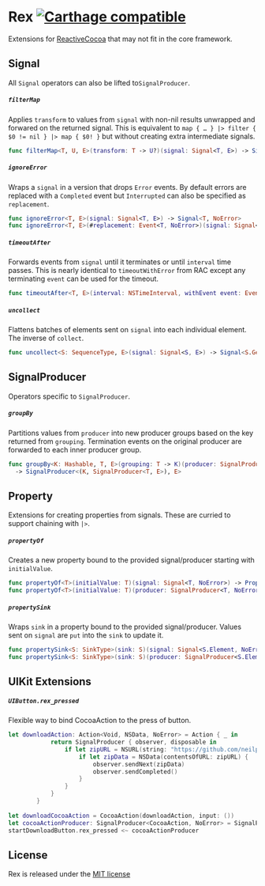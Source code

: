 # Rex [![Carthage compatible](https://img.shields.io/badge/Carthage-compatible-4BC51D.svg?style=flat)](https://github.com/Carthage/Carthage)
Extensions for [ReactiveCocoa](https://github.com/ReactiveCocoa/ReactiveCocoa) that may not fit in the core framework.

## Signal
All `Signal` operators can also be lifted to`SignalProducer`.

##### `filterMap`
Applies `transform` to values from `signal` with non-nil results unwrapped and forwared on the returned signal. This is equivalent to `map { … } |> filter { $0 != nil } |> map { $0! }`  but without creating extra intermediate signals.

```swift
func filterMap<T, U, E>(transform: T -> U?)(signal: Signal<T, E>) -> Signal<U, E>
```

##### `ignoreError`
Wraps a `signal` in a version that drops `Error` events. By default errors are replaced with a `Completed` event but `Interrupted` can also be specified as `replacement`.

```swift
func ignoreError<T, E>(signal: Signal<T, E>) -> Signal<T, NoError>
func ignoreError<T, E>(#replacement: Event<T, NoError>)(signal: Signal<T, E>) -> Signal<T, NoError>
```

##### `timeoutAfter`
Forwards events from `signal` until it terminates or until `interval` time passes. This is nearly identical to `timeoutWithError` from RAC except any terminating `event` can be used for the timeout.

```swift
func timeoutAfter<T, E>(interval: NSTimeInterval, withEvent event: Event<T, E>, onScheduler scheduler: DateSchedulerType) -> Signal<T, E> -> Signal<T, E>
```

##### `uncollect`

Flattens batches of elements sent on `signal` into each individual element. The inverse of `collect`.

```swift
func uncollect<S: SequenceType, E>(signal: Signal<S, E>) -> Signal<S.Generator.Element, E>
```


## SignalProducer
Operators specific to `SignalProducer`.

##### `groupBy`
Partitions values from `producer` into new producer groups based on the key returned from `grouping`. Termination events on the original producer are forwarded to each inner producer group.

```swift
func groupBy<K: Hashable, T, E>(grouping: T -> K)(producer: SignalProducer<T, E>)
  -> SignalProducer<(K, SignalProducer<T, E>), E>
```


## Property
Extensions for creating properties from signals. These are curried to support chaining with `|>`.

##### `propertyOf`
Creates a new property bound to the provided signal/producer starting with `initialValue`.

```swift
func propertyOf<T>(initialValue: T)(signal: Signal<T, NoError>) -> PropertyOf<T>
func propertyOf<T>(initialValue: T)(producer: SignalProducer<T, NoError>) -> PropertyOf<T>
```

##### `propertySink`
Wraps `sink` in a property bound to the provided signal/producer. Values sent on `signal` are `put` into the `sink` to update it.

```swift
func propertySink<S: SinkType>(sink: S)(signal: Signal<S.Element, NoError>) -> PropertyOf<S>
func propertySink<S: SinkType>(sink: S)(producer: SignalProducer<S.Element, NoError>) -> PropertyOf<S>
```

## UIKit Extensions

##### `UIButton.rex_pressed`

Flexible way to bind CocoaAction to the press of button. 

```swift
let downloadAction: Action<Void, NSData, NoError> = Action { _ in
            return SignalProducer { observer, disposable in
                if let zipURL = NSURL(string: "https://github.com/neilpa/Rex/archive/master.zip") {
                    if let zipData = NSData(contentsOfURL: zipURL) {
                        observer.sendNext(zipData)
                        observer.sendCompleted()
                    }
                }
            }
        }
        
let downloadCocoaAction = CocoaAction(downloadAction, input: ())
let cocoaActionProducer: SignalProducer<CocoaAction, NoError> = SignalProducer<CocoaAction, NoError>(value: downloadCocoaAction)
startDownloadButton.rex_pressed <~ cocoaActionProducer
```

## License
Rex is released under the [MIT license](LICENSE)
